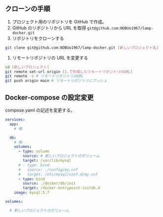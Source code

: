 ## クローンの手順

1. プロジェクト用のリポジトリを GitHub で作成。
1. GitHub のリポジトリから URL を取得
   `git@github.com:NOBUo1967/lamp-docker.git`
1. リポジトリをクローンする

```sh
git clone git@github.com:NOBUo1967/lamp-docker.git [新しいプロジェクト名]
```

1. リモートリポジトリの URL を変更する

```sh
cd [新しいプロジェクト]
git remote set-url origin [1.で作成したリモートリポジトリのURL]
git remote -v # リモートリポジトリのURL
git push origin main # リモートリポジトリにプッシュ
```

## Docker-compose の設定変更

compose.yaml の記述を変更する。

```yaml
services:
  app:
    # 略

  db:
    # 略
    volumes:
      - type: volume
        source: # 新しいプロジェクトのボリューム
        target: /var/lib/mysql
      # - type: bind
      #   source: ./config/my.cnf
      #   target: /etc/mysql/conf.d/my.cnf
      - type: bind
        source: ./docker/db/init
        target: /docker-entrypoint-initdb.d
    image: mysql:5.7

volumes:

  # 新しいプロジェクトのボリューム
```
